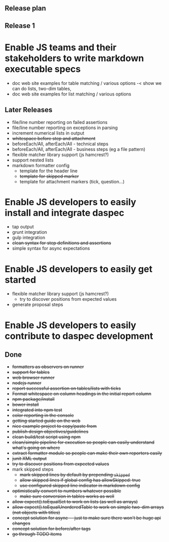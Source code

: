 Release plan
------------

Release 1
---------

# Enable JS teams and their stakeholders to write markdown executable specs

* doc web site examples for table matching / various options -< show we can do lists, two-dim tables,
* doc web site examples for list matching / various options

Later Releases
--------------

* file/line number reporting on failed assertions
* file/line number reporting on exceptions in parsing
* increment numerical lists in output
* ~~whitespace before step and attachment~~
* beforeEach/All, afterEach/All - technical steps
* beforeEach/All, afterEach/All - business steps (eg a file pattern)
* flexible matcher library support (js hamcrest?)
* support nested lists
* markdown formatter config
	- template for the header line
	- ~~template for skipped marker~~
	- template for attachment markers (tick, question...)

# Enable JS developers to easily install and integrate daspec

* tap output
* grunt integration
* gulp integration
* ~~clean syntax for ~~step definitions~~ and assertions~~
* simple syntax for async expectations

# Enable JS developers to easily get started

* flexible matcher library support (js hamcrest?)
  * try to discover positions from expected values
* generate proposal steps

# Enable JS developers to easily contribute to daspec development

Done
----

* ~~formatters as observers on runner~~
* ~~support for tables~~
* ~~web browser runner~~
* ~~nodejs runner~~
* ~~report successful assertion on tables/lists with ticks~~
* ~~Format whitespace on column headings in the initial report column~~
* ~~npm package/install~~
* ~~bower install~~
* ~~integrated into npm test~~
* ~~color reporting in the console~~
* ~~getting started guide on the web~~
* ~~nice example project to copy/paste from~~
* ~~publish design objectives/guidelines~~
* ~~clean build/test script using npm~~
* ~~clean/simple pipeline for execution so people can easily understand what's going on where~~
* ~~extract formatter module so people can make their own reporters easily~~
* ~~junit XML output~~
* ~~try to discover positions from expected values~~
* mark skipped steps
	- ~~mark skipped lines by default by prepending `skipped`~~
  - ~~allow skipped lines if global config has allowSkipped: true~~
  - ~~use configured skipped line indicator in markdown config~~
* ~~optimistically convert to numbers whatever possible~~
  - ~~make sure conversion in tables works as well~~
* ~~allow expect().toEqualSet to work on lists (as well as arrays)~~
* ~~allow expect().toEqualUnorderedTable to work on simple two-dim arrays (not objects with titles)~~
* ~~concept solution for async -- just to make sure there won't be huge api changes~~
* ~~concept solution for before/after tags~~
* ~~go through TODO items~~
